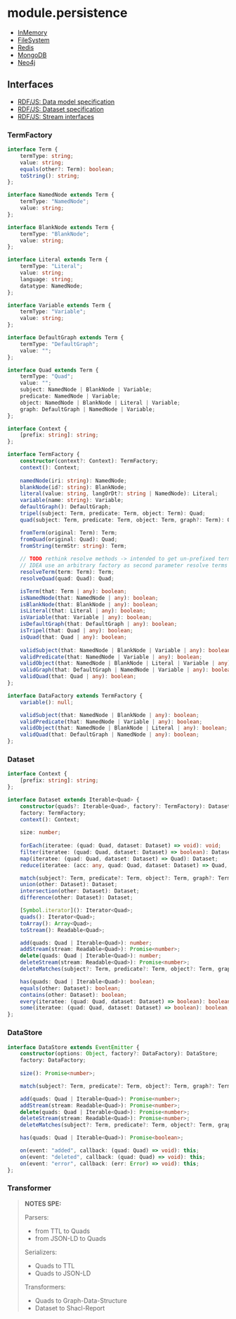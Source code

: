 # module.persistence

- [InMemory](https://git02.int.nsc.ag/Research/fua/lib/module.persistence.inmemory)
- [FileSystem](https://git02.int.nsc.ag/Research/fua/lib/module.persistence.filesystem)
- [Redis](https://git02.int.nsc.ag/Research/fua/lib/module.persistence.redis)
- [MongoDB](https://git02.int.nsc.ag/Research/fua/lib/module.persistence.mongodb)
- [Neo4j](https://git02.int.nsc.ag/Research/fua/lib/module.persistence.neo4j)

## Interfaces

- [RDF/JS: Data model specification](http://rdf.js.org/data-model-spec/)
- [RDF/JS: Dataset specification](https://rdf.js.org/dataset-spec/)
- [RDF/JS: Stream interfaces](https://rdf.js.org/stream-spec/)

### TermFactory

```ts
interface Term {
    termType: string;
    value: string;
    equals(other?: Term): boolean;
    toString(): string;
};

interface NamedNode extends Term {
    termType: "NamedNode";
    value: string;
};

interface BlankNode extends Term {
    termType: "BlankNode";
    value: string;
};

interface Literal extends Term {
    termType: "Literal";
    value: string;
    language: string;
    datatype: NamedNode;
};

interface Variable extends Term {
    termType: "Variable";
    value: string;
};

interface DefaultGraph extends Term {
    termType: "DefaultGraph";
    value: "";
};

interface Quad extends Term {
    termType: "Quad";
    value: "";
    subject: NamedNode | BlankNode | Variable;
    predicate: NamedNode | Variable;
    object: NamedNode | BlankNode | Literal | Variable;
    graph: DefaultGraph | NamedNode | Variable;
};

interface Context {
    [prefix: string]: string;
};

interface TermFactory {
    constructor(context?: Context): TermFactory;
    context(): Context;
    
    namedNode(iri: string): NamedNode;
    blankNode(id?: string): BlankNode;
    literal(value: string, langOrDt?: string | NamedNode): Literal;
    variable(name: string): Variable;
    defaultGraph(): DefaultGraph;
    tripel(subject: Term, predicate: Term, object: Term): Quad;
    quad(subject: Term, predicate: Term, object: Term, graph?: Term): Quad;

    fromTerm(original: Term): Term;
    fromQuad(original: Quad): Quad;
    fromString(termStr: string): Term;
    
    // TODO rethink resolve methods -> intended to get un-prefixed terms for serialization
    // IDEA use an arbitrary factory as second parameter resolve terms and quads, maybe with defaultFactory
    resolveTerm(term: Term): Term;
    resolveQuad(quad: Quad): Quad;

    isTerm(that: Term | any): boolean;
    isNamedNode(that: NamedNode | any): boolean;
    isBlankNode(that: BlankNode | any): boolean;
    isLiteral(that: Literal | any): boolean;
    isVariable(that: Variable | any): boolean;
    isDefaultGraph(that: DefaultGraph | any): boolean;
    isTripel(that: Quad | any): boolean;
    isQuad(that: Quad | any): boolean;
    
    validSubject(that: NamedNode | BlankNode | Variable | any): boolean;
    validPredicate(that: NamedNode | Variable | any): boolean;
    validObject(that: NamedNode | BlankNode | Literal | Variable | any): boolean;
    validGraph(that: DefaultGraph | NamedNode | Variable | any): boolean;
    validQuad(that: Quad | any): boolean;
};

interface DataFactory extends TermFactory {
    variable(): null;

    validSubject(that: NamedNode | BlankNode | any): boolean;
    validPredicate(that: NamedNode | Variable | any): boolean;
    validObject(that: NamedNode | BlankNode | Literal | any): boolean;
    validQuad(that: DefaultGraph | NamedNode | any): boolean;
};
```

### Dataset

```ts
interface Context {
    [prefix: string]: string;
};

interface Dataset extends Iterable<Quad> {
    constructor(quads?: Iterable<Quad>, factory?: TermFactory): Dataset;
    factory: TermFactory;
    context(): Context;
    
    size: number;
    
    forEach(iteratee: (quad: Quad, dataset: Dataset) => void): void;
    filter(iteratee: (quad: Quad, dataset: Dataset) => boolean): Dataset;
    map(iteratee: (quad: Quad, dataset: Dataset) => Quad): Dataset;
    reduce(iteratee: (acc: any, quad: Quad, dataset: Dataset) => Quad, acc?: any): any;

    match(subject?: Term, predicate?: Term, object?: Term, graph?: Term): Dataset;
    union(other: Dataset): Dataset;
    intersection(other: Dataset): Dataset;
    difference(other: Dataset): Dataset;

    [Symbol.iterator](): Iterator<Quad>;
    quads(): Iterator<Quad>;
    toArray(): Array<Quad>;
    toStream(): Readable<Quad>;

    add(quads: Quad | Iterable<Quad>): number;
    addStream(stream: Readable<Quad>): Promise<number>;
    delete(quads: Quad | Iterable<Quad>): number;
    deleteStream(stream: Readable<Quad>): Promise<number>;
    deleteMatches(subject?: Term, predicate?: Term, object?: Term, graph?: Term): number;

    has(quads: Quad | Iterable<Quad>): boolean;
    equals(other: Dataset): boolean;
    contains(other: Dataset): boolean;
    every(iteratee: (quad: Quad, dataset: Dataset) => boolean): boolean;
    some(iteratee: (quad: Quad, dataset: Dataset) => boolean): boolean;
};
```

### DataStore

```ts
interface DataStore extends EventEmitter {
    constructor(options: Object, factory?: DataFactory): DataStore;
    factory: DataFactory;
    
    size(): Promise<number>;

    match(subject?: Term, predicate?: Term, object?: Term, graph?: Term): Promise<Dataset>;

    add(quads: Quad | Iterable<Quad>): Promise<number>;
    addStream(stream: Readable<Quad>): Promise<number>;
    delete(quads: Quad | Iterable<Quad>): Promise<number>;
    deleteStream(stream: Readable<Quad>): Promise<number>;
    deleteMatches(subject?: Term, predicate?: Term, object?: Term, graph?: Term): Promise<number>;

    has(quads: Quad | Iterable<Quad>): Promise<boolean>;

    on(event: "added", callback: (quad: Quad) => void): this;
    on(event: "deleted", callback: (quad: Quad) => void): this;
    on(event: "error", callback: (err: Error) => void): this;
};
```

### Transformer

> __NOTES SPE:__
> 
> Parsers:
> - from TTL to Quads
> - from JSON-LD to Quads
> 
> Serializers:
> - Quads to TTL
> - Quads to JSON-LD
> 
> Transformers:
> - Quads to Graph-Data-Structure
> - Dataset to Shacl-Report